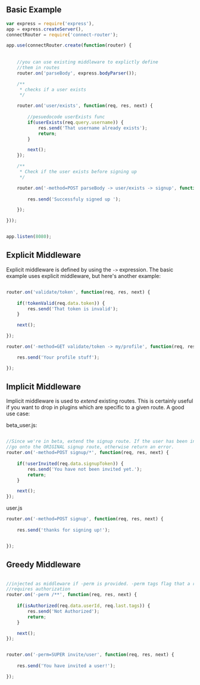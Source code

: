 

## Basic Example

```javascript
var express = require('express'),
app = express.createServer(),
connectRouter = require('connect-router');

app.use(connectRouter.create(function(router) {
		
	
	//you can use existing middleware to explictly define
	//them in routes
	router.on('parseBody', express.bodyParser());

	/**
	 * checks if a user exists
	 */

	router.on('user/exists', function(req, res, next) {
			
		//pesuedocode userExists func
		if(userExists(req.query.username)) {
			res.send('That username already exists');
			return;
		}

		next();
	});

	/**
	 * Check if the user exists before signing up
	 */

	router.on('-method=POST parseBody -> user/exists -> signup', function(req, res, next) {
		
		res.send('Successfuly signed up ');

	});

}));


app.listen(8080);
```

## Explicit Middleware

Explicit middleware is defined by using the `->` expression. The basic example uses explicit middleware, but here's another example:

```javascript

router.on('validate/token', function(req, res, next) {
	
	if(!tokenValid(req.data.token)) {
		res.send('That token is invalid');
	}

	next();

});

router.on('-method=GET validate/token -> my/profile', function(req, res, next) {

	res.send('Your profile stuff');

});

```

## Implicit Middleware

Implicit middleware is used to *extend* existing routes. This is certainly useful if you want to drop in plugins which are specific to a given route. A good use case:


beta_user.js:

```javascript

//Since we're in beta, extend the signup route. If the user has been invited, then
//go onto the ORIGINAL signup route, otherwise return an error. 
router.on('-method=POST signup/*', function(req, res, next) {
	
	if(!userInvited(req.data.signupToken)) {
		res.send('You have not been invited yet.');
		return;
	}

	next();
});

```

user.js

```javascript
router.on('-method=POST signup', function(req, res, next) {
	
	res.send('thanks for signing up!');


});
```

## Greedy Middleware


```javascript

//injected as middleware if -perm is provided. -perm tags flag that a route
//requires authorization
router.on('-perm /**', function(req, res, next) {
	
	if(isAuthorized(req.data.userId, req.last.tags)) {
		res.send('Not Authorized');
		return;
	}

	next();
});


router.on('-perm=SUPER invite/user', function(req, res, next) {
	
	res.send('You have invited a user!');

});
```



